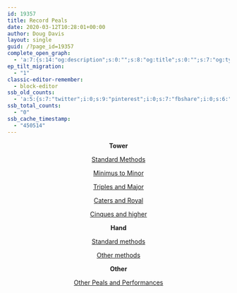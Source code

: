 ```yaml
---
id: 19357
title: Record Peals
date: 2020-03-12T10:28:01+00:00
author: Doug Davis
layout: single
guid: /?page_id=19357
complete_open_graph:
  - 'a:7:{s:14:"og:description";s:0:"";s:8:"og:title";s:0:"";s:7:"og:type";s:0:"";s:12:"twitter:card";s:7:"summary";s:15:"twitter:creator";s:0:"";s:19:"twitter:description";s:0:"";s:8:"og:image";s:0:"";}'
ep_tilt_migration:
  - "1"
classic-editor-remember:
  - block-editor
ssb_old_counts:
  - 'a:5:{s:7:"twitter";i:0;s:9:"pinterest";i:0;s:7:"fbshare";i:0;s:6:"reddit";i:0;s:6:"tumblr";N;}'
ssb_total_counts:
  - "0"
ssb_cache_timestamp:
  - "450514"
---
```

<p style="text-align: center;">
  <strong>Tower</strong>
</p>

<p style="text-align: center;">
  <a href="/resources/peal-records/tower-standard/">Standard Methods</a>
</p>

<p style="text-align: center;">
  <a href="/resources/peal-records/tower-456/">Minimus to Minor</a>
</p>

<p style="text-align: center;">
  <a href="/resources/peal-records/tower-78/">Triples and Major</a>
</p>

<p style="text-align: center;">
  <a href="/resources/peal-records/tower-910/">Caters and Royal</a>
</p>

<p style="text-align: center;">
  <a href="/resources/peal-records/tower-11plus/">Cinques and higher</a>
</p>

<p style="text-align: center;">
  <strong>Hand</strong>
</p>

<p style="text-align: center;">
  <a href="/resources/peal-records/hand-standard/">Standard methods</a>
</p>

<p style="text-align: center;">
  <a href="/resources/peal-records/hand-other/">Other methods</a>
</p>

<p style="text-align: center;">
  <strong>Other</strong>
</p>

<p style="text-align: center;">
  <a href="/resources/peal-records/other/">Other Peals and Performances</a>
</p>
